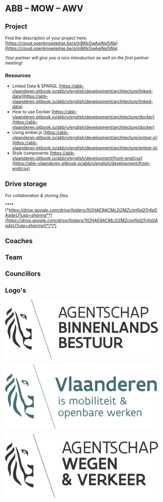 # ABB – MOW – AWV

## Project

Find the description of your project here: [https://cloud.openknowledge.be/s/inBKkGwAqiNe5Wa](https://cloud.openknowledge.be/s/inBKkGwAqiNe5Wa)

_Your partner will give you a nice introduction as well on the first partner meeting!_

### Resources

* Linked Data & SPARQL [https://abb-vlaanderen.gitbook.io/abb/v/english/development/architecture/linked-data](https://abb-vlaanderen.gitbook.io/abb/v/english/development/architecture/linked-data)
* How to use Docker [https://abb-vlaanderen.gitbook.io/abb/v/english/development/architecture/docker](https://abb-vlaanderen.gitbook.io/abb/v/english/development/architecture/docker)
* Using ember.js [https://abb-vlaanderen.gitbook.io/abb/v/english/development/architecture/ember.js](https://abb-vlaanderen.gitbook.io/abb/v/english/development/architecture/ember.js)
* Style components [https://abb-vlaanderen.gitbook.io/abb/v/english/development/front-end/css](https://abb-vlaanderen.gitbook.io/abb/v/english/development/front-end/css)

## Drive storage

_For collaboration & storing files._

\*\*\*\*[**https://drive.google.com/drive/folders/1tOHAE9ACMc2i2MZcimfIaQTnfaGAadeU?usp=sharing**](https://drive.google.com/drive/folders/1tOHAE9ACMc2i2MZcimfIaQTnfaGAadeU?usp=sharing)\*\*\*\*

## Coaches



## Team

## Councillors

## Logo's

![Logo Agentschap Binnenlands Bestuur](../.gitbook/assets/logo-abb.svg)

![Logo Mobiliteit &amp; Openbare Werken](../.gitbook/assets/agentschap-mobiliteit-openbare-werken.svg)

![Logo Agentschap Wegen &amp; Verkeer](../.gitbook/assets/agentschap-wegen-verkeer.svg)



